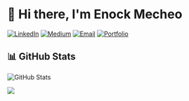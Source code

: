 # 👋 Hi there, I'm Enock Mecheo
[![LinkedIn](https://img.shields.io/badge/LinkedIn-0077B5?style=for-the-badge&logo=linkedin&logoColor=white)](https://www.linkedin.com/in/enock-mecheo-56390b1a6/)
[![Medium](https://img.shields.io/badge/Medium-000000?style=for-the-badge&logo=medium&logoColor=white)](https://medium.com/@enockmecheo)
[![Email](https://img.shields.io/badge/Email-D14836?style=for-the-badge&logo=gmail&logoColor=white)](mailto:enockmecheo@nyu.edu)
[![Portfolio](https://img.shields.io/badge/Portfolio-1E88E5?style=for-the-badge&logo=firefox&logoColor=white)](https://enockmecheo.com/)


## 📊 GitHub Stats

![GitHub Stats](https://github-readme-stats.vercel.app/api?username=EnockMagara&show_icons=true&theme=radical)


*<!-- Total Contributions -->*
![](https://github-readme-streak-stats.herokuapp.com/?user=EnockMagara&theme=radical&hide_border=false&include_all_commits=true&count_private=true)


